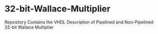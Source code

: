 # 32-bit-Wallace-Multiplier
Repository Contains the VHDL Description of Pipelined and Non-Pipelined  32-bit Wallace Multiplier
